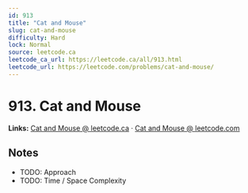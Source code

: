 ```yaml
--- 
id: 913
title: "Cat and Mouse"
slug: cat-and-mouse
difficulty: Hard
lock: Normal
source: leetcode.ca
leetcode_ca_url: https://leetcode.ca/all/913.html
leetcode_url: https://leetcode.com/problems/cat-and-mouse/
---
```


# 913. Cat and Mouse

**Links:** [Cat and Mouse @ leetcode.ca](https://leetcode.ca/all/913.html) · [Cat and Mouse @ leetcode.com](https://leetcode.com/problems/cat-and-mouse/)

## Notes
- TODO: Approach
- TODO: Time / Space Complexity
